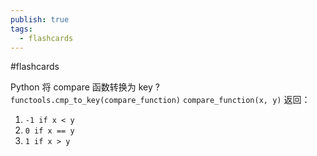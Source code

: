 ```yaml
---
publish: true
tags:
  - flashcards
---
```



#flashcards 

Python 将 compare 函数转换为 key
?
`functools.cmp_to_key(compare_function)`
`compare_function(x, y)` 返回：
1. `-1 if x < y`
2. `0 if x == y`
3. `1 if x > y`